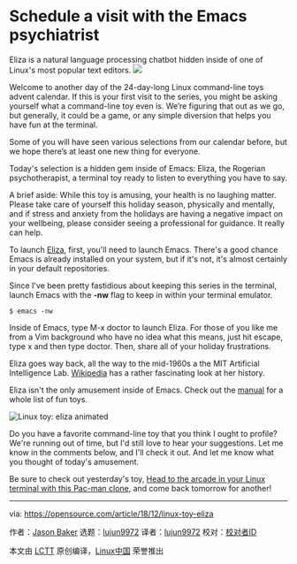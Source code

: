[#]: collector: (lujun9972)
[#]: translator: (lujun9972)
[#]: reviewer: ( )
[#]: publisher: ( )
[#]: url: ( )
[#]: subject: (Schedule a visit with the Emacs psychiatrist)
[#]: via: (https://opensource.com/article/18/12/linux-toy-eliza)
[#]: author: (Jason Baker https://opensource.com/users/jason-baker)

Schedule a visit with the Emacs psychiatrist
======
Eliza is a natural language processing chatbot hidden inside of one of Linux's most popular text editors.
![](https://opensource.com/sites/default/files/styles/image-full-size/public/uploads/linux-toy-eliza.png?itok=3ioiBik_)

Welcome to another day of the 24-day-long Linux command-line toys advent calendar. If this is your first visit to the series, you might be asking yourself what a command-line toy even is. We’re figuring that out as we go, but generally, it could be a game, or any simple diversion that helps you have fun at the terminal.

Some of you will have seen various selections from our calendar before, but we hope there’s at least one new thing for everyone.

Today's selection is a hidden gem inside of Emacs: Eliza, the Rogerian psychotherapist, a terminal toy ready to listen to everything you have to say.

A brief aside: While this toy is amusing, your health is no laughing matter. Please take care of yourself this holiday season, physically and mentally, and if stress and anxiety from the holidays are having a negative impact on your wellbeing, please consider seeing a professional for guidance. It really can help.

To launch [Eliza][1], first, you'll need to launch Emacs. There's a good chance Emacs is already installed on your system, but if it's not, it's almost certainly in your default repositories.

Since I've been pretty fastidious about keeping this series in the terminal, launch Emacs with the **-nw** flag to keep in within your terminal emulator.

```
$ emacs -nw
```

Inside of Emacs, type M-x doctor to launch Eliza. For those of you like me from a Vim background who have no idea what this means, just hit escape, type x and then type doctor. Then, share all of your holiday frustrations.

Eliza goes way back, all the way to the mid-1960s a the MIT Artificial Intelligence Lab. [Wikipedia][2] has a rather fascinating look at her history.

Eliza isn't the only amusement inside of Emacs. Check out the [manual][3] for a whole list of fun toys.


![Linux toy: eliza animated][5]

Do you have a favorite command-line toy that you think I ought to profile? We're running out of time, but I'd still love to hear your suggestions. Let me know in the comments below, and I'll check it out. And let me know what you thought of today's amusement.

Be sure to check out yesterday's toy, [Head to the arcade in your Linux terminal with this Pac-man clone][6], and come back tomorrow for another!

--------------------------------------------------------------------------------

via: https://opensource.com/article/18/12/linux-toy-eliza

作者：[Jason Baker][a]
选题：[lujun9972][b]
译者：[lujun9972](https://github.com/lujun9972)
校对：[校对者ID](https://github.com/校对者ID)

本文由 [LCTT](https://github.com/LCTT/TranslateProject) 原创编译，[Linux中国](https://linux.cn/) 荣誉推出

[a]: https://opensource.com/users/jason-baker
[b]: https://github.com/lujun9972
[1]: https://www.emacswiki.org/emacs/EmacsDoctor
[2]: https://en.wikipedia.org/wiki/ELIZA
[3]: https://www.gnu.org/software/emacs/manual/html_node/emacs/Amusements.html
[4]: /file/417326
[5]: https://opensource.com/sites/default/files/uploads/linux-toy-eliza-animated.gif (Linux toy: eliza animated)
[6]: https://opensource.com/article/18/12/linux-toy-myman
